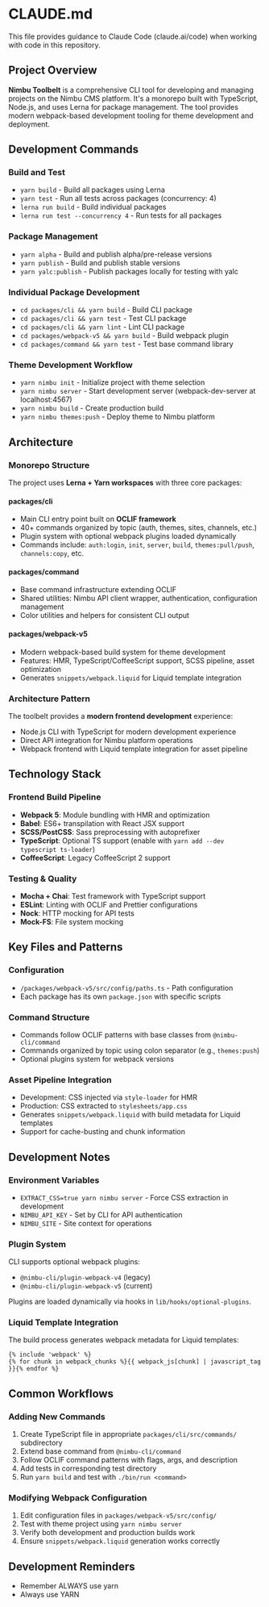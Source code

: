 # CLAUDE.md

This file provides guidance to Claude Code (claude.ai/code) when working with code in this repository.

## Project Overview

**Nimbu Toolbelt** is a comprehensive CLI tool for developing and managing projects on the Nimbu CMS platform. It's a monorepo built with TypeScript, Node.js, and uses Lerna for package management. The tool provides modern webpack-based development tooling for theme development and deployment.

## Development Commands

### Build and Test
- `yarn build` - Build all packages using Lerna
- `yarn test` - Run all tests across packages (concurrency: 4)
- `lerna run build` - Build individual packages
- `lerna run test --concurrency 4` - Run tests for all packages

### Package Management
- `yarn alpha` - Build and publish alpha/pre-release versions
- `yarn publish` - Build and publish stable versions  
- `yarn yalc:publish` - Publish packages locally for testing with yalc

### Individual Package Development
- `cd packages/cli && yarn build` - Build CLI package
- `cd packages/cli && yarn test` - Test CLI package
- `cd packages/cli && yarn lint` - Lint CLI package
- `cd packages/webpack-v5 && yarn build` - Build webpack plugin
- `cd packages/command && yarn test` - Test base command library

### Theme Development Workflow
- `yarn nimbu init` - Initialize project with theme selection
- `yarn nimbu server` - Start development server (webpack-dev-server at localhost:4567)
- `yarn nimbu build` - Create production build
- `yarn nimbu themes:push` - Deploy theme to Nimbu platform

## Architecture

### Monorepo Structure
The project uses **Lerna + Yarn workspaces** with three core packages:

#### packages/cli
- Main CLI entry point built on **OCLIF framework**
- 40+ commands organized by topic (auth, themes, sites, channels, etc.)
- Plugin system with optional webpack plugins loaded dynamically
- Commands include: `auth:login`, `init`, `server`, `build`, `themes:pull/push`, `channels:copy`, etc.

#### packages/command  
- Base command infrastructure extending OCLIF
- Shared utilities: Nimbu API client wrapper, authentication, configuration management
- Color utilities and helpers for consistent CLI output

#### packages/webpack-v5
- Modern webpack-based build system for theme development
- Features: HMR, TypeScript/CoffeeScript support, SCSS pipeline, asset optimization
- Generates `snippets/webpack.liquid` for Liquid template integration

### Architecture Pattern
The toolbelt provides a **modern frontend development** experience:
- Node.js CLI with TypeScript for modern development experience
- Direct API integration for Nimbu platform operations
- Webpack frontend with Liquid template integration for asset pipeline

## Technology Stack

### Frontend Build Pipeline
- **Webpack 5**: Module bundling with HMR and optimization
- **Babel**: ES6+ transpilation with React JSX support
- **SCSS/PostCSS**: Sass preprocessing with autoprefixer
- **TypeScript**: Optional TS support (enable with `yarn add --dev typescript ts-loader`)
- **CoffeeScript**: Legacy CoffeeScript 2 support


### Testing & Quality
- **Mocha + Chai**: Test framework with TypeScript support
- **ESLint**: Linting with OCLIF and Prettier configurations
- **Nock**: HTTP mocking for API tests
- **Mock-FS**: File system mocking

## Key Files and Patterns

### Configuration
- `/packages/webpack-v5/src/config/paths.ts` - Path configuration
- Each package has its own `package.json` with specific scripts

### Command Structure
- Commands follow OCLIF patterns with base classes from `@nimbu-cli/command`
- Commands organized by topic using colon separator (e.g., `themes:push`)
- Optional plugins system for webpack versions

### Asset Pipeline Integration
- Development: CSS injected via `style-loader` for HMR
- Production: CSS extracted to `stylesheets/app.css`
- Generates `snippets/webpack.liquid` with build metadata for Liquid templates
- Support for cache-busting and chunk information

## Development Notes


### Environment Variables
- `EXTRACT_CSS=true yarn nimbu server` - Force CSS extraction in development
- `NIMBU_API_KEY` - Set by CLI for API authentication
- `NIMBU_SITE` - Site context for operations

### Plugin System
CLI supports optional webpack plugins:
- `@nimbu-cli/plugin-webpack-v4` (legacy)
- `@nimbu-cli/plugin-webpack-v5` (current)

Plugins are loaded dynamically via hooks in `lib/hooks/optional-plugins`.

### Liquid Template Integration
The build process generates webpack metadata for Liquid templates:
```liquid
{% include 'webpack' %}
{% for chunk in webpack_chunks %}{{ webpack_js[chunk] | javascript_tag }}{% endfor %}
```

## Common Workflows

### Adding New Commands
1. Create TypeScript file in appropriate `packages/cli/src/commands/` subdirectory
2. Extend base command from `@nimbu-cli/command`
3. Follow OCLIF command patterns with flags, args, and description
4. Add tests in corresponding test directory
5. Run `yarn build` and test with `./bin/run <command>`

### Modifying Webpack Configuration  
1. Edit configuration files in `packages/webpack-v5/src/config/`
2. Test with theme project using `yarn nimbu server`
3. Verify both development and production builds work
4. Ensure `snippets/webpack.liquid` generation works correctly


## Development Reminders
- Remember ALWAYS use yarn
- Always use YARN